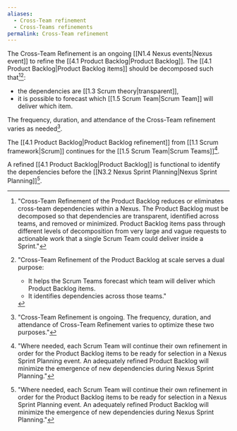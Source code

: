 ```yaml
---
aliases:
  - Cross-Team refinement
  - Cross-Teams refinements
permalink: Cross-Team refinement
---
```

The Cross-Team Refinement is an ongoing [[N1.4 Nexus events|Nexus event]] to refine the [[4.1 Product Backlog|Product Backlog]]. The [[4.1 Product Backlog|Product Backlog items]] should be decomposed such that[^reduces-eliminates-dependencies][^serves-dual-purpose]:
- the dependencies are [[1.3 Scrum theory|transparent]],
- it is possible to forecast which [[1.5 Scrum Team|Scrum Team]] will deliver which item.

The frequency, duration, and attendance of the Cross-Team refinement varies as needed[^is-ongoing].

The [[4.1 Product Backlog|Product Backlog refinement]] from [[1.1 Scrum framework|Scrum]] continues for the [[1.5 Scrum Team|Scrum Teams]][^where-needed].

A refined [[4.1 Product Backlog|Product Backlog]] is functional to identify the dependencies before the [[N3.2 Nexus Sprint Planning|Nexus Sprint Planning]][^where-needed].

[^reduces-eliminates-dependencies]: "Cross-Team Refinement of the Product Backlog reduces or eliminates cross-team dependencies within a Nexus. The Product Backlog must be decomposed so that dependencies are transparent, identified across teams, and removed or minimized. Product Backlog items pass through different levels of decomposition from very large and vague requests to actionable work that a single Scrum Team could deliver inside a Sprint."[^nexus-guide-2021]

[^serves-dual-purpose]: "Cross-Team Refinement of the Product Backlog at scale serves a dual purpose:
    - It helps the Scrum Teams forecast which team will deliver which Product Backlog items.
    - It identifies dependencies across those teams."[^nexus-guide-2021]

[^is-ongoing]: "Cross-Team Refinement is ongoing. The frequency, duration, and attendance of Cross-Team Refinement varies to optimize these two purposes."[^nexus-guide-2021]

[^where-needed]: "Where needed, each Scrum Team will continue their own refinement in order for the Product Backlog items to be ready for selection in a Nexus Sprint Planning event. An adequately refined Product Backlog will minimize the emergence of new dependencies during Nexus Sprint Planning."[^nexus-guide-2021]

[^nexus-guide-2021]: [[N1.2 Nexus Guide|Nexus Guide (2021)]]

